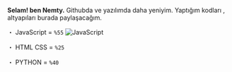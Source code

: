 **Selam! ben Nemty.**
Githubda ve yazılımda daha yeniyim. Yaptığım kodları , altyapıları burada paylaşacağım.

・ JavaScript = `%55` ![JavaScript](https://img.shields.io/badge/JavaScript-323330?style=for-the-badge&logo=javascript&logoColor=F7DF1E)

・ HTML CSS  = `%25`

・ PYTHON = `%40`
